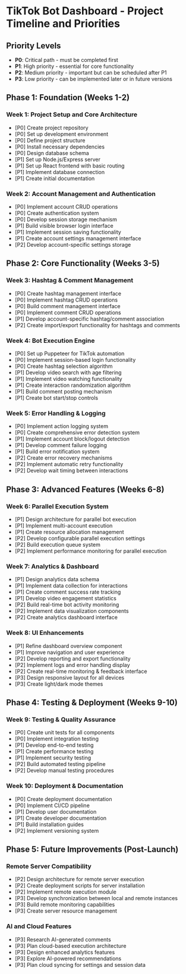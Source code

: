 # TikTok Bot Dashboard - Project Timeline and Priorities

## Priority Levels
- **P0**: Critical path - must be completed first
- **P1**: High priority - essential for core functionality
- **P2**: Medium priority - important but can be scheduled after P1
- **P3**: Low priority - can be implemented later or in future versions

## Phase 1: Foundation (Weeks 1-2)

### Week 1: Project Setup and Core Architecture
- [P0] Create project repository
- [P0] Set up development environment
- [P0] Define project structure
- [P0] Install necessary dependencies
- [P0] Design database schema
- [P1] Set up Node.js/Express server
- [P1] Set up React frontend with basic routing
- [P1] Implement database connection
- [P1] Create initial documentation

### Week 2: Account Management and Authentication
- [P0] Implement account CRUD operations
- [P0] Create authentication system
- [P0] Develop session storage mechanism
- [P1] Build visible browser login interface
- [P1] Implement session saving functionality
- [P1] Create account settings management interface
- [P2] Develop account-specific settings storage

## Phase 2: Core Functionality (Weeks 3-5)

### Week 3: Hashtag & Comment Management
- [P0] Create hashtag management interface
- [P0] Implement hashtag CRUD operations
- [P0] Build comment management interface
- [P0] Implement comment CRUD operations
- [P1] Develop account-specific hashtag/comment association
- [P2] Create import/export functionality for hashtags and comments

### Week 4: Bot Execution Engine
- [P0] Set up Puppeteer for TikTok automation
- [P0] Implement session-based login functionality
- [P0] Create hashtag selection algorithm
- [P1] Develop video search with age filtering
- [P1] Implement video watching functionality
- [P1] Create interaction randomization algorithm
- [P1] Build comment posting mechanism
- [P1] Create bot start/stop controls

### Week 5: Error Handling & Logging
- [P0] Implement action logging system
- [P0] Create comprehensive error detection system
- [P1] Implement account block/logout detection
- [P1] Develop comment failure logging
- [P1] Build error notification system
- [P2] Create error recovery mechanisms
- [P2] Implement automatic retry functionality
- [P2] Develop wait timing between interactions

## Phase 3: Advanced Features (Weeks 6-8)

### Week 6: Parallel Execution System
- [P1] Design architecture for parallel bot execution
- [P1] Implement multi-account execution
- [P1] Create resource allocation management
- [P2] Develop configurable parallel execution settings
- [P2] Build execution queue system
- [P2] Implement performance monitoring for parallel execution

### Week 7: Analytics & Dashboard
- [P1] Design analytics data schema
- [P1] Implement data collection for interactions
- [P1] Create comment success rate tracking
- [P1] Develop video engagement statistics
- [P2] Build real-time bot activity monitoring
- [P2] Implement data visualization components
- [P2] Create analytics dashboard interface

### Week 8: UI Enhancements
- [P1] Refine dashboard overview component
- [P1] Improve navigation and user experience
- [P2] Develop reporting and export functionality
- [P2] Implement logs and error handling display
- [P2] Create real-time monitoring & feedback interface
- [P3] Design responsive layout for all devices
- [P3] Create light/dark mode themes

## Phase 4: Testing & Deployment (Weeks 9-10)

### Week 9: Testing & Quality Assurance
- [P0] Create unit tests for all components
- [P0] Implement integration testing
- [P1] Develop end-to-end testing
- [P1] Create performance testing
- [P1] Implement security testing
- [P2] Build automated testing pipeline
- [P2] Develop manual testing procedures

### Week 10: Deployment & Documentation
- [P0] Create deployment documentation
- [P0] Implement CI/CD pipeline
- [P1] Develop user documentation
- [P1] Create developer documentation
- [P1] Build installation guides
- [P2] Implement versioning system

## Phase 5: Future Improvements (Post-Launch)

### Remote Server Compatibility
- [P2] Design architecture for remote server execution
- [P2] Create deployment scripts for server installation
- [P2] Implement remote execution module
- [P3] Develop synchronization between local and remote instances
- [P3] Build remote monitoring capabilities
- [P3] Create server resource management

### AI and Cloud Features
- [P3] Research AI-generated comments
- [P3] Plan cloud-based execution architecture
- [P3] Design enhanced analytics features
- [P3] Explore AI-powered recommendations
- [P3] Plan cloud syncing for settings and session data

